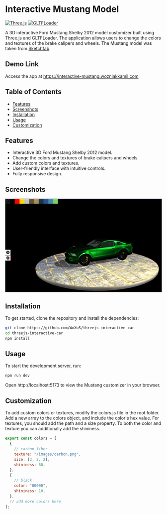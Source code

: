 # Interactive Mustang Model

[![Three.js](https://img.shields.io/badge/Three.js-r128-blue)](https://threejs.org/)
[![GLTFLoader](https://img.shields.io/badge/GLTFLoader-2.0-blue)](https://threejs.org/docs/#examples/en/loaders/GLTFLoader)

A 3D interactive Ford Mustang Shelby 2012 model customizer built using Three.js and GLTFLoader. The application allows users to change the colors and textures of the brake calipers and wheels. The Mustang model was taken from [Sketchfab](https://sketchfab.com/3d-models/ford-mustang-shelby-2012-b60b3a520c024fd69416d56a71900626).

## Demo Link

Access the app at https://interactive-mustang.wozniakkamil.com

## Table of Contents

- [Features](#features)
- [Screenshots](#screenshots)
- [Installation](#installation)
- [Usage](#usage)
- [Customization](#customization)

## Features

- Interactive 3D Ford Mustang Shelby 2012 model.
- Change the colors and textures of brake calipers and wheels.
- Add custom colors and textures.
- User-friendly interface with intuitive controls.
- Fully responsive design.

## Screenshots

![Interactive Mustang Main View](./assets/mustang-screenshot.jpg)

## Installation

To get started, clone the repository and install the dependencies:

```bash
git clone https://github.com/WoXuS/threejs-interactive-car
cd threejs-interactive-car
npm install
```

## Usage

To start the development server, run:

```bash
npm run dev
```

Open http://localhost:5173 to view the Mustang customizer in your browser.

## Customization

To add custom colors or textures, modify the colors.js file in the root folder. Add a new array to the colors object, and include the color's hex value. For textures, you should add the path and a size property. To both the color and texture you can additionally add the shininess.

```javascript
export const colors = [
  {
    // carbon fiber
    texture: "/images/carbon.png",
    size: [2, 2, 2],
    shininess: 60,
  },
  {
    // black
    color: "00000",
    shininess: 10,
  },
  // add more colors here
];
```
